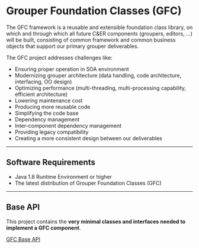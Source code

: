 # Grouper Foundation Classes (GFC)

The GFC framework is a reusable and extensible foundation class library, on which and through which
all future C&amp;ER components (groupers, editors, ...) will be built, consisting of common
framework and common business objects that support our primary grouper deliverables.

The GFC project addresses challenges like:

- Ensuring proper operation in SOA environment
- Modernizing grouper architecture (data handling, code architecture, interfacing, OO design)
- Optimizing performance (multi-threading, multi-processing capability, efficient architecture)
- Lowering maintenance cost
- Producing more reusable code
- Simplifying the code base
- Dependency management
- Inter-component dependency management
- Providing legacy compatibility
- Creating a more consistent design between our deliverables

-------------------------

## Software Requirements

- Java 1.8 Runtime Environment or higher
- The latest distribution of Grouper Foundation Classes (GFC)

------------------------------

## Base API

This project contains the **very minimal classes and interfaces needed to implement a GFC
component**.

[GFC Base API](./doc/BaseApi.md)
  



